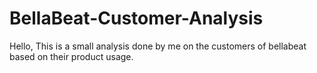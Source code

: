 # BellaBeat-Customer-Analysis
Hello, This is a small analysis done by me on the customers of bellabeat based on their product usage.
